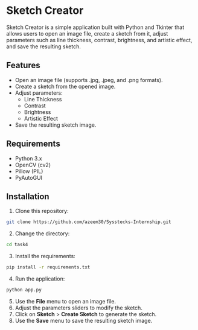# Sketch Creator

Sketch Creator is a simple application built with Python and Tkinter that allows users to open an image file, create a sketch from it, adjust parameters such as line thickness, contrast, brightness, and artistic effect, and save the resulting sketch.

## Features

- Open an image file (supports .jpg, .jpeg, and .png formats).
- Create a sketch from the opened image.
- Adjust parameters:
  - Line Thickness
  - Contrast
  - Brightness
  - Artistic Effect
- Save the resulting sketch image.

## Requirements

- Python 3.x
- OpenCV (cv2)
- Pillow (PIL)
- PyAutoGUI

## Installation

1. Clone this repository:

```bash
git clone https://github.com/azeem30/Sysstecks-Internship.git
```

2. Change the directory:

```bash
cd task4
```

3. Install the requirements:

```bash
pip install -r requirements.txt
```

4. Run the application:

```bash
python app.py
```

5. Use the **File** menu to open an image file.
6. Adjust the parameters sliders to modify the sketch.
7. Click on **Sketch** > **Create Sketch** to generate the sketch.
9. Use the **Save** menu to save the resulting sketch image.